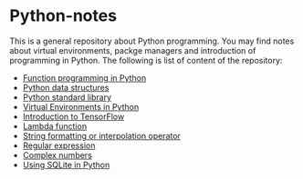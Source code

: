 # Python-notes

This is a general repository about Python programming. You may find notes about virtual environments, packge managers and 
introduction of programming in Python. The following is list of content of the repository:
- [Function programming in Python](/python-fun.md)
- [Python data structures](/python-str.md)
- [Python standard library](/python-lib.md)
- [Virtual Environments in Python](/python-env.md)
- [Introduction to TensorFlow](/tensorflow.md)
- [Lambda function](/lambda.md)
- [String formatting or interpolation operator](/magic-string.md)
- [Regular expression](/regular-expression.md)
- [Complex numbers](/complex-numbers.md)
- [Using SQLite in Python](/sqlite.md)
